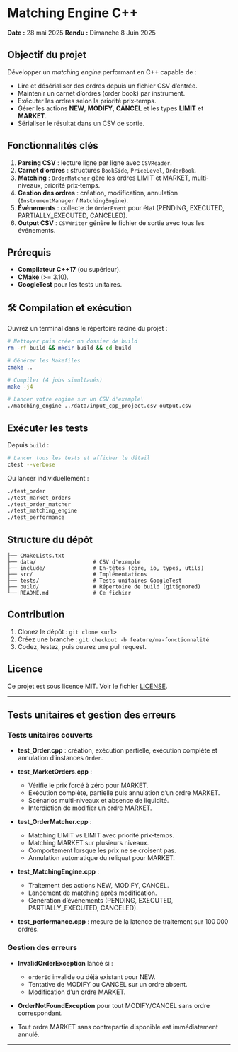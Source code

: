 # Matching Engine C++

**Date :** 28 mai 2025
**Rendu :** Dimanche 8 Juin 2025

##  Objectif du projet

Développer un *matching engine* performant en C++ capable de :

* Lire et désérialiser des ordres depuis un fichier CSV d’entrée.
* Maintenir un carnet d’ordres (order book) par instrument.
* Exécuter les ordres selon la priorité prix‐temps.
* Gérer les actions **NEW**, **MODIFY**, **CANCEL** et les types **LIMIT** et **MARKET**.
* Sérialiser le résultat dans un CSV de sortie.

##  Fonctionnalités clés

1. **Parsing CSV** : lecture ligne par ligne avec `CSVReader`.
2. **Carnet d’ordres** : structures `BookSide`, `PriceLevel`, `OrderBook`.
3. **Matching** : `OrderMatcher` gère les ordres LIMIT et MARKET, multi‐niveaux, priorité prix‐temps.
4. **Gestion des ordres** : création, modification, annulation (`InstrumentManager` / `MatchingEngine`).
5. **Événements** : collecte de `OrderEvent` pour état (PENDING, EXECUTED, PARTIALLY\_EXECUTED, CANCELED).
6. **Output CSV** : `CSVWriter` génère le fichier de sortie avec tous les événements.

##  Prérequis

* **Compilateur C++17** (ou supérieur).
* **CMake** (>= 3.10).
* **GoogleTest** pour les tests unitaires.

## 🛠️ Compilation et exécution

Ouvrez un terminal dans le répertoire racine du projet :

```bash
# Nettoyer puis créer un dossier de build
rm -rf build && mkdir build && cd build

# Générer les Makefiles
cmake ..

# Compiler (4 jobs simultanés)
make -j4

# Lancer votre engine sur un CSV d'exemple\
./matching_engine ../data/input_cpp_project.csv output.csv
```

##  Exécuter les tests

Depuis `build` :

```bash
# Lancer tous les tests et afficher le détail
ctest --verbose
```

Ou lancer individuellement :

```bash
./test_order
./test_market_orders
./test_order_matcher
./test_matching_engine
./test_performance
```

##  Structure du dépôt

```
├── CMakeLists.txt
├── data/                  # CSV d'exemple
├── include/               # En‐têtes (core, io, types, utils)
├── src/                   # Implémentations
├── tests/                 # Tests unitaires GoogleTest
├── build/                 # Répertoire de build (gitignored)
└── README.md              # Ce fichier
```

##  Contribution

1. Clonez le dépôt : `git clone <url>`
2. Créez une branche : `git checkout -b feature/ma-fonctionnalité`
3. Codez, testez, puis ouvrez une pull request.

##  Licence

Ce projet est sous licence MIT. Voir le fichier [LICENSE](LICENSE).

---



##  Tests unitaires et gestion des erreurs

### Tests unitaires couverts

* **test\_Order.cpp** : création, exécution partielle, exécution complète et annulation d’instances `Order`.
* **test\_MarketOrders.cpp** :

  * Vérifie le prix forcé à zéro pour MARKET.
  * Exécution complète, partielle puis annulation d’un ordre MARKET.
  * Scénarios multi-niveaux et absence de liquidité.
  * Interdiction de modifier un ordre MARKET.
* **test\_OrderMatcher.cpp** :

  * Matching LIMIT vs LIMIT avec priorité prix-temps.
  * Matching MARKET sur plusieurs niveaux.
  * Comportement lorsque les prix ne se croisent pas.
  * Annulation automatique du reliquat pour MARKET.
* **test\_MatchingEngine.cpp** :

  * Traitement des actions NEW, MODIFY, CANCEL.
  * Lancement de matching après modification.
  * Génération d’événements (PENDING, EXECUTED, PARTIALLY\_EXECUTED, CANCELED).
* **test\_performance.cpp** : mesure de la latence de traitement sur 100 000 ordres.

### Gestion des erreurs

* **InvalidOrderException** lancé si :

  * `orderId` invalide ou déjà existant pour NEW.
  * Tentative de MODIFY ou CANCEL sur un ordre absent.
  * Modification d’un ordre MARKET.
* **OrderNotFoundException** pour tout MODIFY/CANCEL sans ordre correspondant.
* Tout ordre MARKET sans contrepartie disponible est immédiatement annulé.

---
